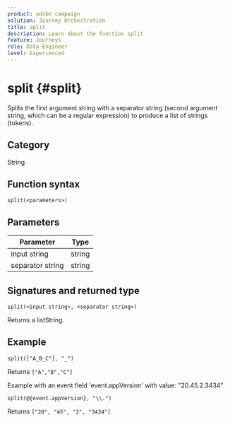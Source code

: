 ```yaml
---
product: adobe campaign
solution: Journey Orchestration
title: split
description: Learn about the function split
feature: Journeys
role: Data Engineer
level: Experienced
---
```


# split {#split}

Splits the first argument string with a separator string (second argument string, which can be a regular expression) to produce a list of strings (tokens).

## Category

String

## Function syntax

`split(<parameters>)`

## Parameters

|Parameter|Type|
|-----------|------------------|
|input string|string|
|separator string|string|

## Signatures and returned type

`split(<input string>, <separator string>)`

Returns a listString.

## Example

`split(["A_B_C"], "_")`

Returns `["A","B","C"]`

Example with an event field 'event.appVersion' with value: "20.45.2.3434"

`split(@{event.appVersion}, "\\.")`

Returns `["20", "45", "2", "3434"]`
